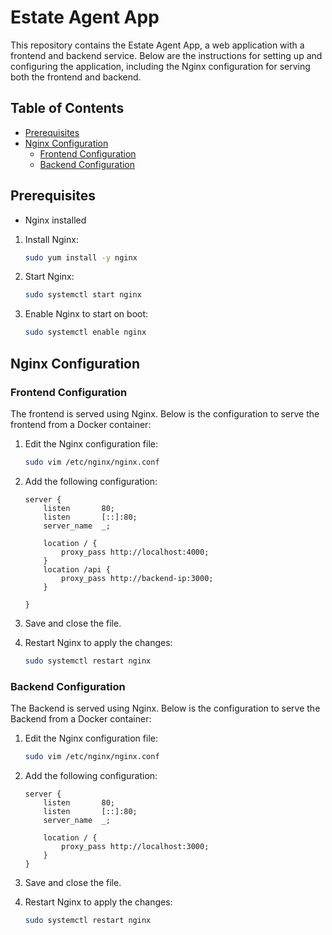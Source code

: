 # Estate Agent App

This repository contains the Estate Agent App, a web application with a frontend and backend service. Below are the instructions for setting up and configuring the application, including the Nginx configuration for serving both the frontend and backend.

## Table of Contents
- [Prerequisites](#prerequisites)
- [Nginx Configuration](#nginx-configuration)
  - [Frontend Configuration](#frontend-configuration)
  - [Backend Configuration](#backend-configuration)

## Prerequisites
- Nginx installed

1. Install Nginx:
    ```sh
    sudo yum install -y nginx
    ```

2. Start Nginx:
    ```sh
    sudo systemctl start nginx
    ```

3. Enable Nginx to start on boot:
    ```sh
    sudo systemctl enable nginx
    ```

## Nginx Configuration

### Frontend Configuration

The frontend is served using Nginx. Below is the configuration to serve the frontend from a Docker container:

1. Edit the Nginx configuration file:
    ```sh
    sudo vim /etc/nginx/nginx.conf
    ```

2. Add the following configuration:
    ```nginx
    server {
        listen       80;
        listen       [::]:80;
        server_name  _;

        location / {
            proxy_pass http://localhost:4000;
        }
        location /api {
            proxy_pass http://backend-ip:3000;
        }

    }
    ```
3. Save and close the file.

4. Restart Nginx to apply the changes:
    ```sh
    sudo systemctl restart nginx
    ```


### Backend Configuration
The Backend is served using Nginx. Below is the configuration to serve the Backend from a Docker container:

1. Edit the Nginx configuration file:
    ```sh
    sudo vim /etc/nginx/nginx.conf
    ```

2. Add the following configuration:
    ```nginx
    server {
        listen       80;
        listen       [::]:80;
        server_name  _;

        location / {
            proxy_pass http://localhost:3000;
        }
    }
    ```

3. Save and close the file.

4. Restart Nginx to apply the changes:
    ```sh
    sudo systemctl restart nginx
    ```


